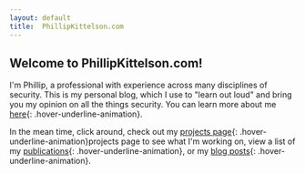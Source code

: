 ```yaml
---
layout: default
title:  PhillipKittelson.com
---
```

## Welcome to PhillipKittelson.com!

I'm Phillip, a professional with experience across many disciplines of security. This is my personal blog, which I use to "learn out loud" and bring you my opinion on all the things security. You can learn more about me [here](./about-Phillip.md){: .hover-underline-animation}.

In the mean time, click around, check out my [projects page](./projects.md){: .hover-underline-animation}projects page to see what I'm working on, view a list of my [publications](./publications.md){: .hover-underline-animation}, or my [blog posts](./bloglist.md){: .hover-underline-animation}.